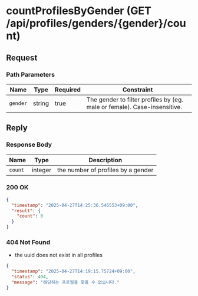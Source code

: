 # countProfilesByGender (GET /api/profiles/genders/{gender}/count)

## Request

### Path Parameters

| Name     | Type   | Required | Constraint                                                               |
|----------|--------|----------|--------------------------------------------------------------------------|
| `gender` | string | true     | The gender to filter profiles by (eg. male or female). Case-insensitive. |

## Reply

### Response Body

| Name    | Type    | Description                        |
|---------|---------|------------------------------------|
| `count` | integer | the number of profiles by a gender |

### 200 OK

```json
{
  "timestamp": "2025-04-27T14:25:36.546553+09:00",
  "result": {
    "count": 0
  }
}
```

### 404 Not Found

- the uuid does not exist in all profiles

```json
{
  "timestamp": "2025-04-27T14:19:15.75724+09:00",
  "status": 404,
  "message": "해당하는 프로필을 찾을 수 없습니다."
}
```
